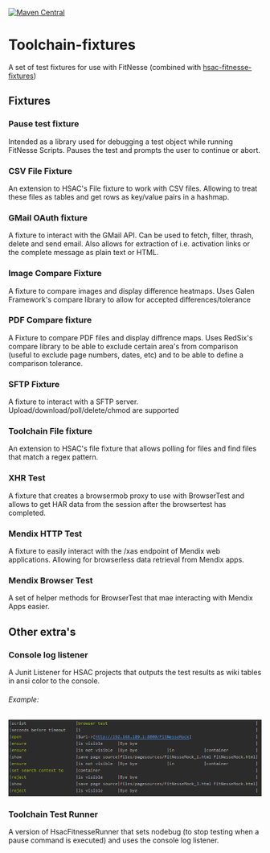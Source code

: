 [![Maven Central](https://img.shields.io/maven-central/v/nl.praegus/toolchain-fixtures.svg?maxAge=21600)](https://mvnrepository.com/artifact/nl.praegus/toolchain-fixtures)
# Toolchain-fixtures
A set of test fixtures for use with FitNesse (combined with [hsac-fitnesse-fixtures](https://github.com/fhoeben/hsac-fitnesse-fixtures))

## Fixtures
### Pause test fixture
Intended as a library used for debugging a test object while running FitNesse Scripts.
Pauses the test and prompts the user to continue or abort.

### CSV File Fixture
An extension to HSAC's File fixture to work with CSV files. Allowing to treat these files as tables and get rows as key/value pairs in a hashmap.

### GMail OAuth fixture
A fixture to interact with the GMail API. Can be used to fetch, filter, thrash, delete and send email.
Also allows for extraction of i.e. activation links or the complete message as plain text or HTML.

### Image Compare Fixture
A fixture to compare images and display difference heatmaps.
Uses Galen Framework's compare library to allow for accepted differences/tolerance

### PDF Compare fixture
A Fixture to compare PDF files and display diffrence maps.
Uses RedSix's compare library to be able to exclude certain area's from comparison (useful to exclude page numbers, dates, etc) and to be able to define a comparison tolerance.

### SFTP Fixture
A fixture to interact with a SFTP server. Upload/download/poll/delete/chmod are supported

### Toolchain File fixture
An extension to HSAC's file fixture that allows polling for files and find files that match a regex pattern.

### XHR Test
A fixture that creates a browsermob proxy to use with BrowserTest and allows to get HAR data from the session after the browsertest has completed.

### Mendix HTTP Test
A fixture to easily interact with the /xas endpoint of Mendix web applications. Allowing for browserless data retrieval from Mendix apps.

### Mendix Browser Test
A set of helper methods for BrowserTest that mae interacting with Mendix Apps easier.

## Other extra's

### Console log listener
A Junit Listener for HSAC projects that outputs the test results as wiki tables in ansi color to the console.
###### Example:
![Console output example](https://raw.githubusercontent.com/tcnh/binstore/master/console.PNG)

### Toolchain Test Runner
A version of HsacFitnesseRunner that sets nodebug (to stop testing when a pause command is executed) and uses the console log listener.

